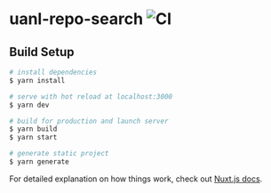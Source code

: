# uanl-repo-search ![CI](https://github.com/iksaku/uanl-repo-search/workflows/CI/CD/badge.svg?branch=v3)

## Build Setup

```bash
# install dependencies
$ yarn install

# serve with hot reload at localhost:3000
$ yarn dev

# build for production and launch server
$ yarn build
$ yarn start

# generate static project
$ yarn generate
```

For detailed explanation on how things work, check out [Nuxt.js docs](https://nuxtjs.org).
